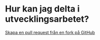 # Hur kan jag delta i utvecklingsarbetet?

[Skapa en pull request från en fork på GitHub][github-create-pull-request-from-a-fork-url]

<!-- External links -->
[github-create-pull-request-from-a-fork-url]: https://docs.github.com/en/pull-requests/collaborating-with-pull-requests/proposing-changes-to-your-work-with-pull-requests/creating-a-pull-request-from-a-fork (GitHub docs - Creating a pull request from a fork)
